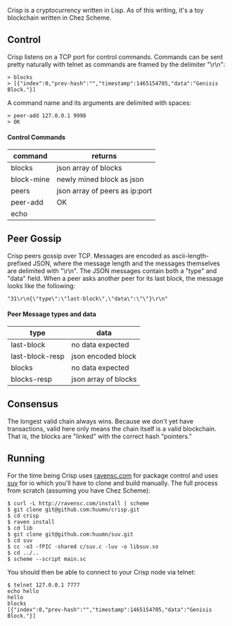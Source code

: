 Crisp is a cryptocurrency written in Lisp. As of this writing, it's a toy blockchain written in Chez Scheme.

## Control

Crisp listens on a TCP port for control commands. Commands can be sent pretty naturally with telnet as commands are framed by the delimiter "\r\n":

```
> blocks
> [{"index":0,"prev-hash":"","timestamp":1465154705,"data":"Genisis Block."}]
```

A command name and its arguments are delimited with spaces:

```
> peer-add 127.0.0.1 9998
> OK
```

#### Control Commands
| command       | returns       |
| ------------- | ------------- |
| blocks        | json array of blocks |
| block-mine <optional msg> | newly mined block as json     |
| peers | json array of peers as ip:port |
| peer-add <ip> <port> | OK |
| echo <msg> | <msg> | 


## Peer Gossip

Crisp peers gossip over TCP. Messages are encoded as ascii-length-prefixed JSON, where the message length and the messages themselves are delimited with "\r\n". The JSON messages contain both a "type" and "data" field. When a peer asks another peer for its last block, the message looks like the following:

```
"31\r\n{\"type\":\"last-block\",\"data\":\"\"}\r\n"
```

#### Peer Message types and data
| type | data |
| --- | --- |
|last-block| no data expected|
|last-block-resp | json encoded block |
|blocks | no data expected |
|blocks-resp | json array of blocks|

## Consensus

The longest valid chain always wins. Because we don't yet have transactions, valid here only means the chain itself is a valid blockchain. That is, the blocks are "linked" with the correct hash "pointers."

## Running

For the time being Crisp uses [ravensc.com](http://ravensc.com) for package control and uses [suv](http://github.com/huumn/suv) for io which you'll have to clone and build manually. The full process from scratch (assuming you have Chez Scheme):

```
$ curl -L http://ravensc.com/install | scheme
$ git clone git@github.com:huumn/crisp.git
$ cd crisp
$ raven install
$ cd lib
$ git clone git@github.com:huumn/suv.git
$ cd suv 
$ cc -o3 -fPIC -shared c/suv.c -luv -o libsuv.so
$ cd ../..
$ scheme --script main.sc
```

You should then be able to connect to your Crisp node via telnet:
```
$ telnet 127.0.0.1 7777
echo hello
hello
blocks
[{"index":0,"prev-hash":"","timestamp":1465154705,"data":"Genisis Block."}]
```

